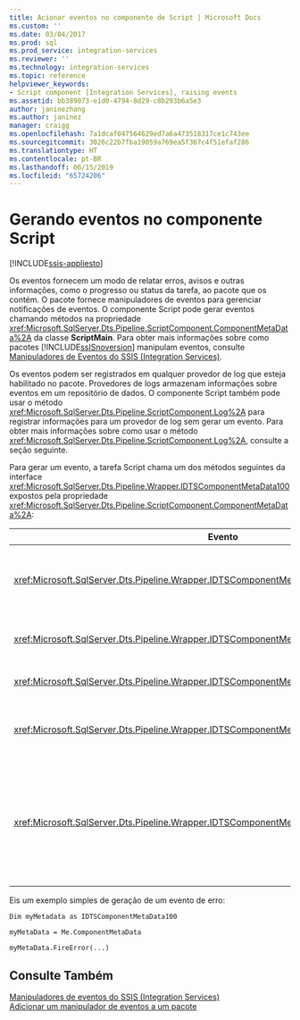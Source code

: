 ```yaml
---
title: Acionar eventos no componente de Script | Microsoft Docs
ms.custom: ''
ms.date: 03/04/2017
ms.prod: sql
ms.prod_service: integration-services
ms.reviewer: ''
ms.technology: integration-services
ms.topic: reference
helpviewer_keywords:
- Script component [Integration Services], raising events
ms.assetid: bb389073-e1d0-4794-8d29-c8b293b6a5e3
author: janinezhang
ms.author: janinez
manager: craigg
ms.openlocfilehash: 7a1dcaf047564629ed7a6a473518317ce1c743ee
ms.sourcegitcommit: 3026c22b7fba19059a769ea5f367c4f51efaf286
ms.translationtype: HT
ms.contentlocale: pt-BR
ms.lasthandoff: 06/15/2019
ms.locfileid: "65724206"
---
```

# <a name="raising-events-in-the-script-component"></a>Gerando eventos no componente Script

[!INCLUDE[ssis-appliesto](../../../includes/ssis-appliesto-ssvrpluslinux-asdb-asdw-xxx.md)]


  Os eventos fornecem um modo de relatar erros, avisos e outras informações, como o progresso ou status da tarefa, ao pacote que os contém. O pacote fornece manipuladores de eventos para gerenciar notificações de eventos. O componente Script pode gerar eventos chamando métodos na propriedade <xref:Microsoft.SqlServer.Dts.Pipeline.ScriptComponent.ComponentMetaData%2A> da classe **ScriptMain**. Para obter mais informações sobre como pacotes [!INCLUDE[ssISnoversion](../../../includes/ssisnoversion-md.md)] manipulam eventos, consulte [Manipuladores de Eventos do SSIS &#40;Integration Services&#41;](../../../integration-services/integration-services-ssis-event-handlers.md).  
  
 Os eventos podem ser registrados em qualquer provedor de log que esteja habilitado no pacote. Provedores de logs armazenam informações sobre eventos em um repositório de dados. O componente Script também pode usar o método <xref:Microsoft.SqlServer.Dts.Pipeline.ScriptComponent.Log%2A> para registrar informações para um provedor de log sem gerar um evento. Para obter mais informações sobre como usar o método <xref:Microsoft.SqlServer.Dts.Pipeline.ScriptComponent.Log%2A>, consulte a seção seguinte.  
  
 Para gerar um evento, a tarefa Script chama um dos métodos seguintes da interface <xref:Microsoft.SqlServer.Dts.Pipeline.Wrapper.IDTSComponentMetaData100> expostos pela propriedade <xref:Microsoft.SqlServer.Dts.Pipeline.ScriptComponent.ComponentMetaData%2A>:  
  
|Evento|Descrição|  
|-----------|-----------------|  
|<xref:Microsoft.SqlServer.Dts.Pipeline.Wrapper.IDTSComponentMetaData100.FireCustomEvent%2A>|Gera um evento personalizado definido pelo usuário no pacote.|  
|<xref:Microsoft.SqlServer.Dts.Pipeline.Wrapper.IDTSComponentMetaData100.FireError%2A>|Informa o pacote sobre uma condição de erro.|  
|<xref:Microsoft.SqlServer.Dts.Pipeline.Wrapper.IDTSComponentMetaData100.FireInformation%2A>|Fornece informações ao usuário.|  
|<xref:Microsoft.SqlServer.Dts.Pipeline.Wrapper.IDTSComponentMetaData100.FireProgress%2A>|Informa o pacote sobre o progresso do componente.|  
|<xref:Microsoft.SqlServer.Dts.Pipeline.Wrapper.IDTSComponentMetaData100.FireWarning%2A>|Informa o pacote que o componente está em um estado que garante a notificação do usuário, mas não é uma condição de erro.|  
  
 Eis um exemplo simples de geração de um evento de erro:  
  
 `Dim myMetadata as IDTSComponentMetaData100`  
  
 `myMetaData = Me.ComponentMetaData`  
  
 `myMetaData.FireError(...)`  
  
## <a name="see-also"></a>Consulte Também  
 [Manipuladores de eventos do SSIS &#40;Integration Services&#41;](../../../integration-services/integration-services-ssis-event-handlers.md)   
 [Adicionar um manipulador de eventos a um pacote](https://msdn.microsoft.com/library/5e56885d-8658-480a-bed9-3f2f8003fd78)  
  
  
